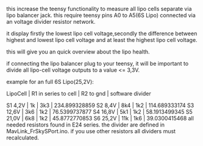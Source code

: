 this increase the teensy functionality to measure all lipo cells separate via lipo balancer jack. this require teensy pins A0 to A5(6S Lipo) connected via an voltage divider resistor network.

it display firstly the lowest lipo cell voltage,secondly the difference between highest and  lowest lipo cell voltage and at least the highest lipo cell voltage.

this will give you an quick overview about the lipo health.

if connecting the lipo balancer plug to your teensy, it will be important to divide all lipo-cell voltage outputs to a value <= 3,3V.

example for an full 6S Lipo(25,2V):

LipoCell | R1 in series to cell | R2 to gnd | software  divider 

S1  4,2V |   1k  |  3k3 |  234.899328859
S2  8,4V |   8k4 |  1k2 |  114.689333174
S3 12,6V |   3k6 |  1k2 |  76.5399737877
S4 16,8V |   5k1 |  1k2 |  58.1913499345
S5 21,0V |   6k8 |  1k2 |  45.8772770853
S6 25,2V |  11k  |  1k6 |  39.0300415468
all needed resistors found in E24 series. the divider are defined in MavLink_FrSkySPort.ino. if you use other resistors all dividers must recalculated.
